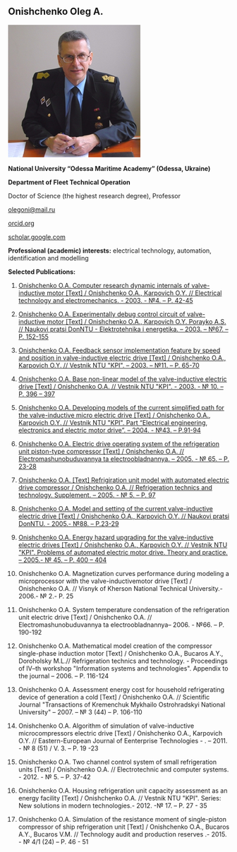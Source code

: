 ## Onishchenko Oleg А.

![Onishchenko](colleagues/photos/Onishchenko.jpg)

__National University “Odessa Maritime Academy” (Odessa, Ukraine)__

__Department of Fleet Technical Operation__

Doctor of Science (the highest research degree), Professor

 [olegoni@mail.ru](mailto:olegoni@mail.ru)

 [orcid.org](http://orcid.org/0000-0002-3766-3188)

 [scholar.google.com](http://scholar.google.com.ua/citations?user=loy-x2UAAAAJ&hl=ru)

**Professional (academic) interests:** electrical technology, automation, identification and modelling


**Selected Publications:**

1. [Onishchenko O.A. Computer research dynamic internals of valve-inductive motor [Text] / Onishchenko O.A., Karpovich O.Y. // Electrical technology and electromechanics. - 2003. - №4. – P. 42-45](http://repository.kpi.kharkov.ua/bitstream/KhPI-Press/12053/1/EE_2003_4_Karpovich_Komp'yuternoe.pdf)

2. [Onishchenko O.A. Experimentally debug control circuit of valve-inductive motor [Text] / Onishchenko O.A., Karpovich O.Y. Porayko A.S. // Naukovi pratsi DonNTU - Elektrotehnika i energetika. – 2003. – №67. – P. 152-155](http://ea.dgtu.donetsk.ua:8080/bitstream/123456789/13009/1/152-155.pdf)

3. [Onishchenko O.A. Feedback sensor implementation feature by speed and position in valve-inductive electric drive [Text] / Onishchenko O.A., Karpovich O.Y. // Vestnik NTU "KPI". – 2003. – №11. – P. 65-70](http://scholar.google.com.ua/citations?view_op=view_citation&hl=ru&user=loy-x2UAAAAJ&citation_for_view=loy-x2UAAAAJ:7PzlFSSx8tAC)

4. [Onishchenko O.A. Base non-linear model of the valve-inductive electric drive [Text] / Onishchenko O.A. // Vestnik NTU "KPI". - 2003. - № 10. – P. 396 – 397](http://scholar.google.com.ua/citations?view_op=view_citation&hl=ru&user=loy-x2UAAAAJ&citation_for_view=loy-x2UAAAAJ:ZeXyd9-uunAC)

5. [Onishchenko O.A. Developing models of the current simplified path for the valve-inductive micro electric drive [Text] / Onishchenko O.A., Karpovich O.Y. // Vestnik NTU "KPI". Part “Electrical engineering, electronics and electric motor drive”. – 2004. - №43. – P.91-94](http://scholar.google.com.ua/scholar?hl=ru&as_sdt=0,5&cluster=8498850677760127751)

6. [Onishchenko O.A. Electric drive operating system of the refrigeration unit piston-type compressor [Text] / Onishchenko O.A. // Electromashunobuduvannya ta electroobladnannya. – 2005. - № 65. – P. 23-28](http://storage.library.opu.ua/online/periodic/ee_65/5.pdf)

7. [Onishchenko O.A. [Text] Refrigiration unit model with automated electric drive compressor / Onishchenko O.A. // Refrigeration technics and technology. Supplement. – 2005. - № 5. – P. 97](http://scholar.google.com.ua/scholar?hl=ru&as_sdt=0,5&cluster=15932161243642556379)

8. [Onishchenko O.A. Model and setting of the current valve-inductive electric drive [Text] / Onishchenko O.A., Karpovich O.Y. // Naukovi pratsi DonNTU. - 2005.- №88. – P.23-29](http://ea.dgtu.donetsk.ua:8080/bitstream/123456789/16311/1/23-29.pdf)

9. [Onishchenko O.A. Energy hazard upgrading for the valve-inductive electric drives [Text] / Onishchenko O.A., Karpovich O.Y. // Vestnik NTU "KPI". Problems of automated electric motor drive. Theory and practice. – 2005.- № 45. – P. 400 – 404](http://scholar.google.com.ua/citations?view_op=view_citation&hl=ru&user=loy-x2UAAAAJ&citation_for_view=loy-x2UAAAAJ:mB3voiENLucC)

10. Onishchenko O.A. Magnetization curves performance during modeling a microprocessor with the valve-inductivemotor drive [Text] / Onishchenko O.A. // Visnyk of Kherson National Technical University.- 2006.- № 2.- P. 25

11. Onishchenko O.A. System temperature condensation of the refrigeration unit electric drive [Text] / Onishchenko O.A. // Electromashunobuduvannya ta electroobladnannya– 2006. - №66. – P. 190-192

12. Onishchenko O.A. Mathematical model creation of the compressor single-phase induction motor [Text] / Onishchenko O.A., Bucaros A.Y., Doroholsky M.L.// Refrigeration technics and technology. - Proceedings of IV–th workshop "Information systems and technologies". Appendix to the journal – 2006. – P. 116-124

13. Onishchenko O.A. Assessment energy cost for household refrigerating device of generation a cold [Text] / Onishchenko O.A. // Scientific Journal "Transactions of Kremenchuk Mykhailo Ostrohradskyi National University" – 2007. – № 3 (44) – P. 106-110

14. Onishchenko O.A. Algorithm of simulation of valve-inductive microcompressors electric drive [Text] / Onishchenko O.A., Karpovich O.Y. // Eastern-European Journal of Eenterprise Technologies - . – 2011. - № 8 (51) / V. 3. – P. 19 -23

15. Onishchenko O.A. Two channel control system of small refrigeration units [Text] / Onishchenko O.A. // Electrotechnic and computer systems. - 2012. - № 5. – P. 37-42

16. Onishchenko O.A. Housing refrigeration unit capacity assessment as an energy facility [Text] / Onishchenko O.A. // Vestnik NTU "KPI". Series: New solutions in modern technologies.- 2012. -№ 17. – P. 27 - 35

17. Onishchenko O.A. Simulation of the resistance moment of single-piston compressor of ship refrigeration unit [Text] / Onishchenko O.A., Bucaros A.Y., Bucaros V.M. // Technology audit and production reserves .- 2015. - № 4/1 (24) – P. 46 - 51